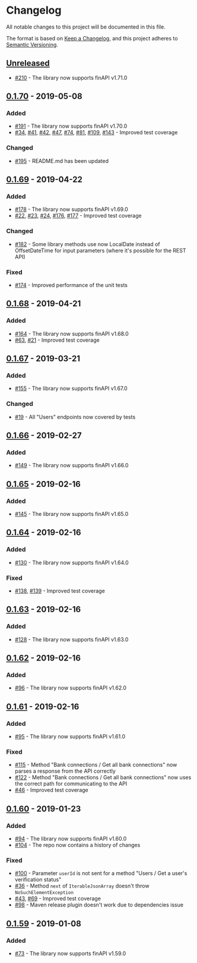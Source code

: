# Changelog
All notable changes to this project will be documented in this file.

The format is based on [Keep a Changelog](https://keepachangelog.com/en/1.0.0/),
and this project adheres to [Semantic Versioning](https://semver.org/spec/v2.0.0.html).

## [Unreleased]
- [#210](https://github.com/proshin-roman/finapi-java-client/issues/210) - The library now supports finAPI v1.71.0

## [0.1.70] - 2019-05-08
### Added
- [#191](https://github.com/proshin-roman/finapi-java-client/issues/191) - The library now supports finAPI v1.70.0
- [#34](https://github.com/proshin-roman/finapi-java-client/issues/34), 
[#41](https://github.com/proshin-roman/finapi-java-client/issues/41), 
[#42](https://github.com/proshin-roman/finapi-java-client/issues/42), 
[#47](https://github.com/proshin-roman/finapi-java-client/issues/47), 
[#74](https://github.com/proshin-roman/finapi-java-client/issues/74),
[#81](https://github.com/proshin-roman/finapi-java-client/issues/81),
[#109](https://github.com/proshin-roman/finapi-java-client/issues/109),
[#143](https://github.com/proshin-roman/finapi-java-client/issues/143) - Improved test coverage

### Changed
- [#195](https://github.com/proshin-roman/finapi-java-client/issues/195) - README.md has been updated

## [0.1.69] - 2019-04-22
### Added
- [#178](https://github.com/proshin-roman/finapi-java-client/issues/178) - The library now supports finAPI v1.69.0
- [#22](https://github.com/proshin-roman/finapi-java-client/issues/22), 
[#23](https://github.com/proshin-roman/finapi-java-client/issues/23), 
[#24](https://github.com/proshin-roman/finapi-java-client/issues/24), 
[#176](https://github.com/proshin-roman/finapi-java-client/issues/176), 
[#177](https://github.com/proshin-roman/finapi-java-client/issues/177) - Improved test coverage

### Changed
- [#182](https://github.com/proshin-roman/finapi-java-client/issues/182) - Some library methods use now LocalDate 
instead of OffsetDateTime for input parameters (where it's possible for the REST API)

### Fixed
- [#174](https://github.com/proshin-roman/finapi-java-client/issues/174) - Improved performance of the unit tests

## [0.1.68] - 2019-04-21
### Added
- [#164](https://github.com/proshin-roman/finapi-java-client/issues/164) - The library now supports finAPI v1.68.0
- [#63](https://github.com/proshin-roman/finapi-java-client/issues/63), 
[#21](https://github.com/proshin-roman/finapi-java-client/issues/21) - Improved test coverage

## [0.1.67] - 2019-03-21
### Added
- [#155](https://github.com/proshin-roman/finapi-java-client/issues/155) - The library now supports finAPI v1.67.0

### Changed
- [#19](https://github.com/proshin-roman/finapi-java-client/issues/19) - All "Users" endpoints now covered by tests

## [0.1.66] - 2019-02-27
### Added
- [#149](https://github.com/proshin-roman/finapi-java-client/issues/149) - The library now supports finAPI v1.66.0

## [0.1.65] - 2019-02-16
### Added
- [#145](https://github.com/proshin-roman/finapi-java-client/issues/145) - The library now supports finAPI v1.65.0

## [0.1.64] - 2019-02-16
### Added
- [#130](https://github.com/proshin-roman/finapi-java-client/issues/130) - The library now supports finAPI v1.64.0

### Fixed
- [#138](https://github.com/proshin-roman/finapi-java-client/issues/138), 
[#139](https://github.com/proshin-roman/finapi-java-client/issues/139) - Improved test coverage

## [0.1.63] - 2019-02-16
### Added
- [#128](https://github.com/proshin-roman/finapi-java-client/issues/128) - The library now supports finAPI v1.63.0

## [0.1.62] - 2019-02-16
### Added
- [#96](https://github.com/proshin-roman/finapi-java-client/issues/96) - The library now supports finAPI v1.62.0

## [0.1.61] - 2019-02-16
### Added
- [#95](https://github.com/proshin-roman/finapi-java-client/issues/95) - The library now supports finAPI v1.61.0

### Fixed
- [#115](https://github.com/proshin-roman/finapi-java-client/issues/115) - 
Method "Bank connections / Get all bank connections" now parses a response from the API correctly
- [#122](https://github.com/proshin-roman/finapi-java-client/issues/122) - 
Method "Bank connections / Get all bank connections" now uses the correct path for communicating to the API
- [#46](https://github.com/proshin-roman/finapi-java-client/issues/46) - Improved test coverage

## [0.1.60] - 2019-01-23
### Added
- [#94](https://github.com/proshin-roman/finapi-java-client/issues/94) - The library now supports finAPI v1.60.0
- [#104](https://github.com/proshin-roman/finapi-java-client/issues/104) - The repo now contains a history of changes

### Fixed
- [#100](https://github.com/proshin-roman/finapi-java-client/issues/100) - Parameter `userId` is not sent for a method 
"Users / Get a user's verification status"
- [#36](https://github.com/proshin-roman/finapi-java-client/issues/36) - Method `next` of `IterableJsonArray` doesn't 
throw `NoSuchElementException`
- [#43](https://github.com/proshin-roman/finapi-java-client/issues/43), 
[#69](https://github.com/proshin-roman/finapi-java-client/issues/69) - Improved test coverage
- [#98](https://github.com/proshin-roman/finapi-java-client/issues/98) - Maven release plugin doesn't work due to 
dependencies issue

## [0.1.59] - 2019-01-08
### Added
- [#73](https://github.com/proshin-roman/finapi-java-client/issues/73) - The library now supports finAPI v1.59.0

[Unreleased]: https://github.com/proshin-roman/finapi-java-client/compare/v0.1.70...HEAD
[0.1.70]: https://github.com/proshin-roman/finapi-java-client/releases/tag/v0.1.70
[0.1.69]: https://github.com/proshin-roman/finapi-java-client/releases/tag/v0.1.69
[0.1.68]: https://github.com/proshin-roman/finapi-java-client/releases/tag/v0.1.68
[0.1.67]: https://github.com/proshin-roman/finapi-java-client/releases/tag/v0.1.67
[0.1.66]: https://github.com/proshin-roman/finapi-java-client/releases/tag/v0.1.66
[0.1.65]: https://github.com/proshin-roman/finapi-java-client/releases/tag/v0.1.65
[0.1.64]: https://github.com/proshin-roman/finapi-java-client/releases/tag/v0.1.64
[0.1.63]: https://github.com/proshin-roman/finapi-java-client/releases/tag/v0.1.63
[0.1.62]: https://github.com/proshin-roman/finapi-java-client/releases/tag/v0.1.62
[0.1.61]: https://github.com/proshin-roman/finapi-java-client/releases/tag/v0.1.61
[0.1.60]: https://github.com/proshin-roman/finapi-java-client/releases/tag/v0.1.60
[0.1.59]: https://github.com/proshin-roman/finapi-java-client/releases/tag/v0.1.59
